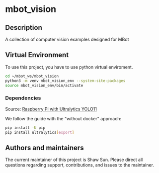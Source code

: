 # mbot_vision

## Description
A collection of computer vision examples designed for MBot

## Virtual Environment
To use this project, you have to use python virtual enviroment.

```bash
cd ~/mbot_ws/mbot_vision
python3 -m venv mbot_vision_env --system-site-packages
source mbot_vision_env/bin/activate
```

### Dependencies
Source: [Raspberry Pi with Ultralytics YOLO11](https://docs.ultralytics.com/guides/raspberry-pi/)

We follow the guide with the "without docker" approach:
```bash
pip install -U pip
pip install ultralytics[export]
```

## Authors and maintainers
The current maintainer of this project is Shaw Sun. Please direct all questions regarding support, contributions, and issues to the maintainer.